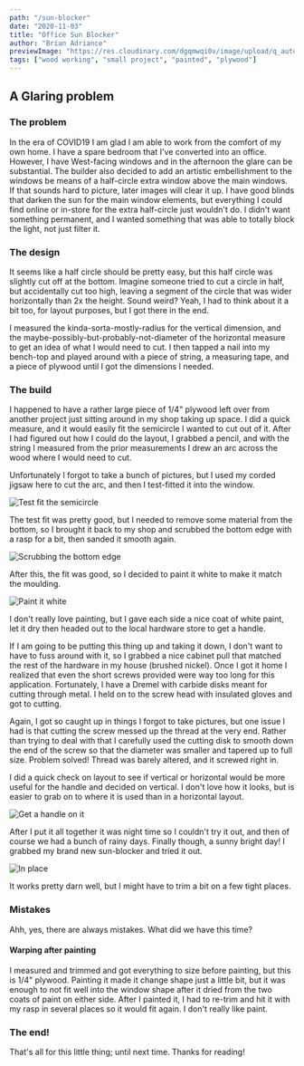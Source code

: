 ```yaml
---
path: "/sun-blocker"
date: "2020-11-03"
title: "Office Sun Blocker"
author: "Brian Adriance"
previewImage: "https://res.cloudinary.com/dgqmwqi0v/image/upload/q_auto,f_auto,w_800/blog-posts/sun-blocker/23778E4A-90AC-4754-B220-C03F57800622_gc5dkc"
tags: ["wood working", "small project", "painted", "plywood"]
---
```


## A Glaring problem

### The problem
In the era of COVID19 I am glad I am able to work from the comfort of my own home. I have a spare bedroom that I've converted into an office. However, I have 
West-facing windows and in the afternoon the glare can be substantial. The builder also decided to add an artistic embellishment to the windows be means of a
half-circle extra window above the main windows. If that sounds hard to picture, later images will clear it up. I have good blinds that darken the sun for the main
window elements, but everything I could find online or in-store for the extra half-circle just wouldn't do. I didn't want something permanent, and I wanted something that was able to totally block the light, not just filter it.

### The design

It seems like a half circle should be pretty easy, but this half circle was slightly cut off at the bottom. Imagine someone tried to cut a circle in half, but accidentally cut too high, leaving a segment of the circle that was wider horizontally than 2x the height. Sound weird? Yeah, I had to think about it a bit too, for layout purposes, but I got there in the end.

I measured the kinda-sorta-mostly-radius for the vertical dimension, and the maybe-possibly-but-probably-not-diameter of the horizontal measure to get an idea of what I would need to cut. I then tapped a nail into my bench-top and played around with a piece of string, a measuring tape, and a piece of plywood until I got the dimensions I needed.

### The build

I happened to have a rather large piece of 1/4" plywood left over from another project just sitting around in my shop taking up space. I did a quick measure, and it would easily fit the semicircle I wanted to cut out of it. After I had figured out how I could do the layout, I grabbed a pencil, and with the string I measured from the prior measurements I drew an arc across the wood where I would need to cut.

Unfortunately I forgot to take a bunch of pictures, but I used my corded jigsaw here to cut the arc, and then I test-fitted it into the window.

![Test fit the semicircle](https://res.cloudinary.com/dgqmwqi0v/image/upload/q_auto,f_auto,w_2048/blog-posts/sun-blocker/7479ADBB-883A-4F53-839D-2A990A1DE2B1_fefw2a)

The test fit was pretty good, but I needed to remove some material from the bottom, so I brought it back to my shop and scrubbed the bottom edge with a rasp for a bit, then sanded it smooth again.

![Scrubbing the bottom edge](https://res.cloudinary.com/dgqmwqi0v/image/upload/q_auto,f_auto,w_2048/blog-posts/sun-blocker/F1A90E42-F73D-4B44-BB79-4AE46C810A18_adh8lj)

After this, the fit was good, so I decided to paint it white to make it match the moulding.

![Paint it white](https://res.cloudinary.com/dgqmwqi0v/image/upload/q_auto,f_auto,w_2048/blog-posts/sun-blocker/7B4C6AC1-24B4-41A1-90B4-98138D037A48_nkylpl)

I don't really love painting, but I gave each side a nice coat of white paint, let it dry then headed out to the local hardware store to get a handle.

If I am going to be putting this thing up and taking it down, I don't want to have to fuss around with it, so I grabbed a nice cabinet pull that matched the rest of the hardware in my house (brushed nickel). Once I got it home I realized that even the short screws provided were way too long for this application. Fortunately, I have a Dremel with carbide disks meant for cutting through metal. I held on to the screw head with insulated gloves and got to cutting.

Again, I got so caught up in things I forgot to take pictures, but one issue I had is that cutting the screw messed up the thread at the very end. Rather than trying to deal with that I carefully used the cutting disk to smooth down the end of the screw so that the diameter was smaller and tapered up to full size. Problem solved! Thread was barely altered, and it screwed right in. 

I did a quick check on layout to see if vertical or horizontal would be more useful for the handle and decided on vertical. I don't love how it looks, but is easier to grab on to where it is used than in a horizontal layout.

![Get a handle on it](https://res.cloudinary.com/dgqmwqi0v/image/upload/q_auto,f_auto,w_2048/blog-posts/sun-blocker/42B7B742-4AB5-4900-8573-9E32B56C2F0B_kyjsfq)

After I put it all together it was night time so I couldn't try it out, and then of course we had a bunch of rainy days. Finally though, a sunny bright day! I grabbed my brand new sun-blocker and tried it out.

![In place](https://res.cloudinary.com/dgqmwqi0v/image/upload/q_auto,f_auto,w_2048/blog-posts/sun-blocker/23778E4A-90AC-4754-B220-C03F57800622_gc5dkc)

It works pretty darn well, but I might have to trim a bit on a few tight places.

### Mistakes
Ahh, yes, there are always mistakes. What did we have this time?

#### Warping after painting
I measured and trimmed and got everything to size before painting, but this is 1/4" plywood. Painting it made it change shape just a little bit, but it was enough to not fit well into the window shape after it dried from the two coats of paint on either side. After I painted it, I had to re-trim and hit it with my rasp in several places so it would fit again. I don't really like paint.

### The end!
That's all for this little thing; until next time. Thanks for reading!